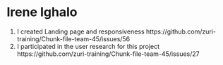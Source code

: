 <h1> Irene Ighalo </h1>

<ol>
<li> I created Landing page and responsiveness https://github.com/zuri-training/Chunk-file-team-45/issues/56 </li>
<li> I participated in the user research for this project https://github.com/zuri-training/Chunk-file-team-45/issues/27 </li>
</ol>
